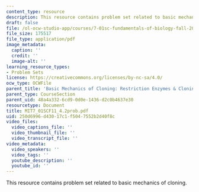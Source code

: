 ```yaml
---
content_type: resource
description: This resource contains problem set related to basic mechanics of cloning.
draft: false
file: /ol-ocw-studio-app/courses/7-01sc-fundamentals-of-biology-fall-2011/250d6996d43017c1f5047552b2d40f8c_MIT7_01SCF11_4.2prob.pdf
file_size: 175517
file_type: application/pdf
image_metadata:
  caption: ''
  credit: ''
  image-alt: ''
learning_resource_types:
- Problem Sets
license: https://creativecommons.org/licenses/by-nc-sa/4.0/
ocw_type: OCWFile
parent_title: 'Basic Mechanics of Cloning: Restriction Enzymes & Cloning Vectors'
parent_type: CourseSection
parent_uid: 48a4a332-6cd9-0d0e-1436-d2c0b4637e30
resourcetype: Document
title: MIT7_01SCF11_4.2prob.pdf
uid: 250d6996-d430-17c1-f504-7552b2d40f8c
video_files:
  video_captions_file: ''
  video_thumbnail_file: ''
  video_transcript_file: ''
video_metadata:
  video_speakers: ''
  video_tags: ''
  youtube_description: ''
  youtube_id: ''
---
```

This resource contains problem set related to basic mechanics of cloning.